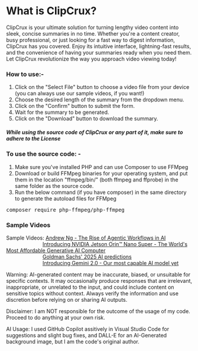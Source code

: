 # What is ClipCrux?
ClipCrux is your ultimate solution for turning lengthy video content into sleek, concise summaries in no time. Whether you're a content creator, busy professional, or just looking for a fast way to digest information, ClipCrux has you covered. Enjoy its intuitive interface, lightning-fast results, and the convenience of having your summaries ready when you need them. Let ClipCrux revolutionize the way you approach video viewing today!

### How to use:-
1. Click on the "Select File" button to choose a video file from your device (you can always use our sample videos, if you want!)
2. Choose the desired length of the summary from the dropdown menu.
3. Click on the "Confirm" button to submit the form.
4. Wait for the summary to be generated.
5. Click on the "Download" button to download the summary.

##### While using the source code of ClipCrux or any part of it, make sure to adhere to the License

### To use the source code: -
1. Make sure you've installed PHP and can use Composer to use FFMpeg
2. Download or build FFMpeg binaries for your operating system, and put them in the location "ffmpeg/bin/" (both ffmpeg and ffprobe) in the same folder as the source code.
3. Run the below command (if you have composer) in the same directory to generate the autoload files for FFMpeg
<pre>composer require php-ffmpeg/php-ffmpeg</pre>

### Sample Videos
Sample Videos: [Andrew Ng - The Rise of Agentic Workflows in AI](https://projects.virajkhanna.in/ClipCrux/demo_videos/test_video1.mp4)  
&nbsp;&nbsp;&nbsp;&nbsp;&nbsp;&nbsp;&nbsp;&nbsp;&nbsp;&nbsp;&nbsp;&nbsp;&nbsp;&nbsp;&nbsp;&nbsp;&nbsp;&nbsp;&nbsp;&nbsp;&nbsp;&nbsp;&nbsp;&nbsp;&nbsp;[Introducing NVIDIA Jetson Orin™ Nano Super - The World's Most Affordable Generative AI Computer](https://projects.virajkhanna.in/ClipCrux/demo_videos/test_video2.mp4)  
&nbsp;&nbsp;&nbsp;&nbsp;&nbsp;&nbsp;&nbsp;&nbsp;&nbsp;&nbsp;&nbsp;&nbsp;&nbsp;&nbsp;&nbsp;&nbsp;&nbsp;&nbsp;&nbsp;&nbsp;&nbsp;&nbsp;&nbsp;&nbsp;&nbsp;[Goldman Sachs' 2025 AI predictions](https://projects.virajkhanna.in/ClipCrux/demo_videos/test_video3.mp4)  
&nbsp;&nbsp;&nbsp;&nbsp;&nbsp;&nbsp;&nbsp;&nbsp;&nbsp;&nbsp;&nbsp;&nbsp;&nbsp;&nbsp;&nbsp;&nbsp;&nbsp;&nbsp;&nbsp;&nbsp;&nbsp;&nbsp;&nbsp;&nbsp;&nbsp;[Introducing Gemini 2.0 - Our most capable AI model yet](https://projects.virajkhanna.in/ClipCrux/demo_videos/test_video4.mp4)  

Warning: AI-generated content may be inaccurate, biased, or unsuitable for specific contexts. It may occasionally produce responses that are irrelevant, inappropriate, or unrelated to the input, and could include content on sensitive topics without context. Always verify the information and use discretion before relying on or sharing AI outputs.

Disclaimer: I am NOT responsible for the outcome of the usage of my code. Proceed to do anything at your own risk.

AI Usage: I used GitHub Copilot assitively in Visual Studio Code for suggestions and slight bug fixes, and DALL-E for an AI-Generated background image, but I am the code's original author.

